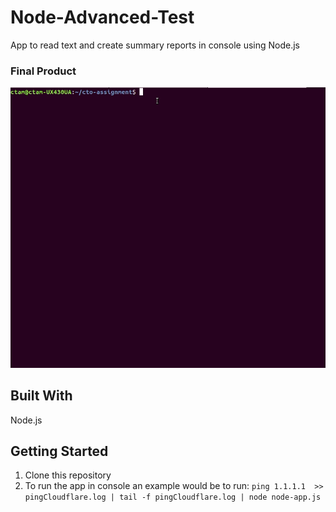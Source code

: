 Node-Advanced-Test
=====================

App to read text and create summary reports in console using Node.js

### Final Product

!["Console"](https://github.com/veilance/node-advanced-test/blob/master/docs/node-advanced-test.gif?raw=true)

## Built With

Node.js

## Getting Started

1. Clone this repository
2. To run the app in console an example would be to run: ``ping 1.1.1.1  >> pingCloudflare.log | tail -f pingCloudflare.log | node node-app.js``
